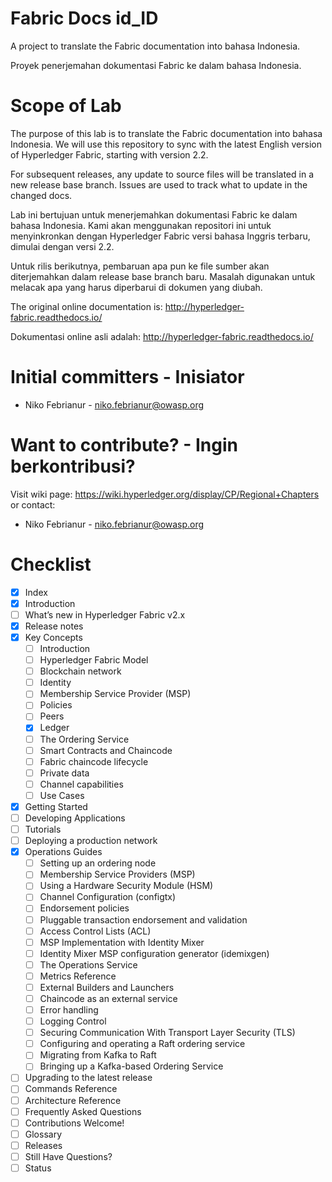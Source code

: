 # Fabric Docs id_ID

A project to translate the Fabric documentation into bahasa Indonesia.

Proyek penerjemahan dokumentasi Fabric ke dalam bahasa Indonesia.

# Scope of Lab

The purpose of this lab is to translate the Fabric documentation into bahasa Indonesia. We will use this repository to sync with the latest English version of Hyperledger Fabric, starting with version 2.2.

For subsequent releases, any update to source files will be translated in a new release base branch. Issues are used to track what to update in the changed docs.

Lab ini bertujuan untuk menerjemahkan dokumentasi Fabric ke dalam bahasa Indonesia. Kami akan menggunakan repositori ini untuk menyinkronkan dengan Hyperledger Fabric versi bahasa Inggris terbaru, dimulai dengan versi 2.2.

Untuk rilis berikutnya, pembaruan apa pun ke file sumber akan diterjemahkan dalam release base branch baru. Masalah digunakan untuk melacak apa yang harus diperbarui di dokumen yang diubah.

The original online documentation is: http://hyperledger-fabric.readthedocs.io/

Dokumentasi online asli adalah: http://hyperledger-fabric.readthedocs.io/

# Initial committers - Inisiator

* Niko Febrianur - niko.febrianur@owasp.org

# Want to contribute? - Ingin berkontribusi?
Visit wiki page: https://wiki.hyperledger.org/display/CP/Regional+Chapters
or contact:

* Niko Febrianur - niko.febrianur@owasp.org

# Checklist

- [x] Index
- [x] Introduction 
- [ ] What’s new in Hyperledger Fabric v2.x
- [x] Release notes
- [x] Key Concepts
    - [ ] Introduction 
    - [ ] Hyperledger Fabric Model 
    - [ ] Blockchain network 
    - [ ] Identity 
    - [ ] Membership Service Provider (MSP) 
    - [ ] Policies
    - [ ] Peers
    - [x] Ledger 
    - [ ] The Ordering Service
    - [ ] Smart Contracts and Chaincode
    - [ ] Fabric chaincode lifecycle
    - [ ] Private data
    - [ ] Channel capabilities
    - [ ] Use Cases
- [x] Getting Started
- [ ] Developing Applications
- [ ] Tutorials
- [ ] Deploying a production network
- [x] Operations Guides
    - [ ] Setting up an ordering node
    - [ ] Membership Service Providers (MSP)
    - [ ] Using a Hardware Security Module (HSM)
    - [ ] Channel Configuration (configtx)
    - [ ] Endorsement policies
    - [ ] Pluggable transaction endorsement and validation
    - [ ] Access Control Lists (ACL)
    - [ ] MSP Implementation with Identity Mixer
    - [ ] Identity Mixer MSP configuration generator (idemixgen)
    - [ ] The Operations Service
    - [ ] Metrics Reference
    - [ ] External Builders and Launchers
    - [ ] Chaincode as an external service
    - [ ] Error handling
    - [ ] Logging Control
    - [ ] Securing Communication With Transport Layer Security (TLS)
    - [ ] Configuring and operating a Raft ordering service
    - [ ] Migrating from Kafka to Raft
    - [ ] Bringing up a Kafka-based Ordering Service
- [ ] Upgrading to the latest release
- [ ] Commands Reference
- [ ] Architecture Reference
- [ ] Frequently Asked Questions
- [ ] Contributions Welcome!
- [ ] Glossary
- [ ] Releases
- [ ] Still Have Questions?
- [ ] Status
